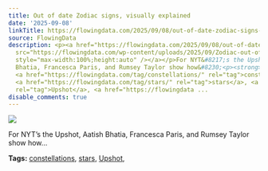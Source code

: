 ```yaml
---
title: Out of date Zodiac signs, visually explained
date: '2025-09-08'
linkTitle: https://flowingdata.com/2025/09/08/out-of-date-zodiac-signs-visually-explained/
source: FlowingData
description: <p><a href="https://flowingdata.com/2025/09/08/out-of-date-zodiac-signs-visually-explained/"><img
  src="https://flowingdata.com/wp-content/uploads/2025/09/Zodiac-out-of-date-NYT-750x615.png"
  style="max-width:100%;height:auto" /></a></p>For NYT&#8217;s the Upshot, Aatish
  Bhatia, Francesca Paris, and Rumsey Taylor show how&#8230;<p><strong>Tags:</strong>
  <a href="https://flowingdata.com/tag/constellations/" rel="tag">constellations</a>,
  <a href="https://flowingdata.com/tag/stars/" rel="tag">stars</a>, <a href="https://flowingdata.com/tag/upshot/"
  rel="tag">Upshot</a>, <a href="https://flowingdata ...
disable_comments: true
---
```

<p><a href="https://flowingdata.com/2025/09/08/out-of-date-zodiac-signs-visually-explained/"><img src="https://flowingdata.com/wp-content/uploads/2025/09/Zodiac-out-of-date-NYT-750x615.png" style="max-width:100%;height:auto" /></a></p>For NYT&#8217;s the Upshot, Aatish Bhatia, Francesca Paris, and Rumsey Taylor show how&#8230;<p><strong>Tags:</strong> <a href="https://flowingdata.com/tag/constellations/" rel="tag">constellations</a>, <a href="https://flowingdata.com/tag/stars/" rel="tag">stars</a>, <a href="https://flowingdata.com/tag/upshot/" rel="tag">Upshot</a>, <a href="https://flowingdata ...